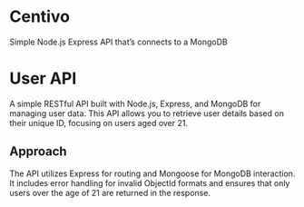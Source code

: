 # Centivo
Simple Node.js Express API that’s connects to a MongoDB
# User API

A simple RESTful API built with Node.js, Express, and MongoDB for managing user data. This API allows you to retrieve user details based on their unique ID, focusing on users aged over 21.

## Approach

The API utilizes Express for routing and Mongoose for MongoDB interaction. It includes error handling for invalid ObjectId formats and ensures that only users over the age of 21 are returned in the response.
